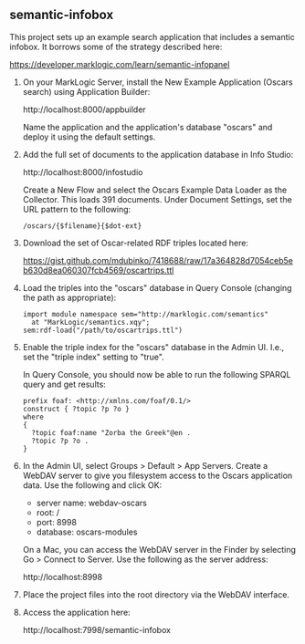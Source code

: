 ## semantic-infobox

This project sets up an example search application that includes a semantic infobox. It borrows some of the strategy described here:

https://developer.marklogic.com/learn/semantic-infopanel

1. On your MarkLogic Server, install the New Example Application (Oscars search) using Application Builder:

   http://localhost:8000/appbuilder

   Name the application and the application's database "oscars" and deploy it using the default settings.

2. Add the full set of documents to the application database in Info Studio:

   http://localhost:8000/infostudio

   Create a New Flow and select the Oscars Example Data Loader as the Collector. This loads 391 documents. Under Document Settings, set    the URL pattern to the following:
   ```
   /oscars/{$filename}{$dot-ext}
   ```
3. Download the set of Oscar-related RDF triples located here:

   https://gist.github.com/mdubinko/7418688/raw/17a364828d7054ceb5eb630d8ea060307fcb4569/oscartrips.ttl

4. Load the triples into the "oscars" database in Query Console (changing the path as appropriate):
   ```
   import module namespace sem="http://marklogic.com/semantics"
     at "MarkLogic/semantics.xqy";
   sem:rdf-load("/path/to/oscartrips.ttl")
   ```
5. Enable the triple index for the "oscars" database in the Admin UI. I.e., set the "triple index" setting to "true".

   In Query Console, you should now be able to run the following SPARQL query and get results:
   ```
   prefix foaf: <http://xmlns.com/foaf/0.1/>
   construct { ?topic ?p ?o }
   where
   {
     ?topic foaf:name "Zorba the Greek"@en .
     ?topic ?p ?o .
   }
   ```
6. In the Admin UI, select Groups > Default > App Servers. Create a WebDAV server to give you filesystem access to the 
   Oscars application data. Use the following and click OK:

   - server name: webdav-oscars
   - root: /
   - port: 8998
   - database: oscars-modules

   On a Mac, you can access the WebDAV server in the Finder by selecting Go > Connect to Server. Use the following as 
   the server address:

   http://localhost:8998

7. Place the project files into the root directory via the WebDAV interface.

8. Access the application here:

   http://localhost:7998/semantic-infobox
